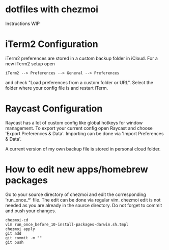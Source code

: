 # dotfiles with chezmoi

Instructions WIP

# iTerm2 Configuration

iTerm2 preferences are stored in a custom backup folder in iCloud.
For a new iTerm2 setup open

    iTerm2 --> Preferences --> General --> Preferences 

and check "Load preferences from a custom folder or URL".
Select the folder where your config file is and restart iTerm.


# Raycast Configuration

Raycast has a lot of custom config like global hotkeys for window management.
To export your current config open Raycast and choose 'Export Preferences & Data'.
Importing can be done via 'Import Preferences & Data'.

A current version of my own backup file is stored in personal cloud folder.

# How to edit new apps/homebrew packages

Go to your source directory of chezmoi and edit the corresponding 'run_once_*' file.
The edit can be done via regular vim. chezmoi edit is not needed as you are already in the source directory.
Do not forget to commit and push your changes.

    chezmoi-cd
    vim run_once_before_10-install-packages-darwin.sh.tmpl
    chezmoi apply
    git add
    git commit -m ""
    git push
